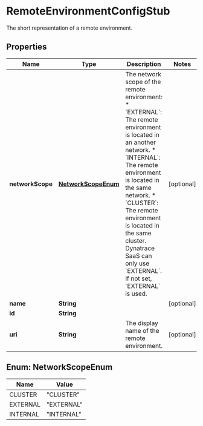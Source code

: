 

# RemoteEnvironmentConfigStub

The short representation of a remote environment.

## Properties

| Name | Type | Description | Notes |
|------------ | ------------- | ------------- | -------------|
|**networkScope** | [**NetworkScopeEnum**](#NetworkScopeEnum) | The network scope of the remote environment: * &#x60;EXTERNAL&#x60;: The remote environment is located in an another network.  * &#x60;INTERNAL&#x60;: The remote environment is located in the same network.  * &#x60;CLUSTER&#x60;: The remote environment is located in the same cluster.   Dynatrace SaaS can only use &#x60;EXTERNAL&#x60;.  If not set, &#x60;EXTERNAL&#x60; is used. |  [optional] |
|**name** | **String** |  |  [optional] |
|**id** | **String** |  |  |
|**uri** | **String** | The display name of the remote environment. |  [optional] |



## Enum: NetworkScopeEnum

| Name | Value |
|---- | -----|
| CLUSTER | &quot;CLUSTER&quot; |
| EXTERNAL | &quot;EXTERNAL&quot; |
| INTERNAL | &quot;INTERNAL&quot; |



